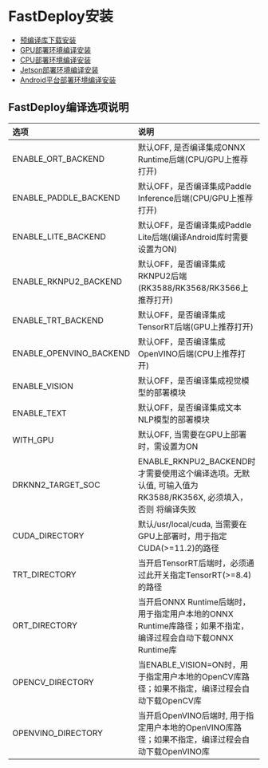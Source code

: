 # FastDeploy安装

- [预编译库下载安装](download_prebuilt_libraries.md)
- [GPU部署环境编译安装](gpu.md)
- [CPU部署环境编译安装](cpu.md)
- [Jetson部署环境编译安装](jetson.md)
- [Android平台部署环境编译安装](android.md)


## FastDeploy编译选项说明

| 选项 | 说明 |
| :--- | :---- |
| ENABLE_ORT_BACKEND | 默认OFF, 是否编译集成ONNX Runtime后端(CPU/GPU上推荐打开) |
| ENABLE_PADDLE_BACKEND | 默认OFF，是否编译集成Paddle Inference后端(CPU/GPU上推荐打开) |  
| ENABLE_LITE_BACKEND | 默认OFF，是否编译集成Paddle Lite后端(编译Android库时需要设置为ON) |
| ENABLE_RKNPU2_BACKEND   | 默认OFF，是否编译集成RKNPU2后端(RK3588/RK3568/RK3566上推荐打开)                           |
| ENABLE_TRT_BACKEND | 默认OFF，是否编译集成TensorRT后端(GPU上推荐打开) |
| ENABLE_OPENVINO_BACKEND | 默认OFF，是否编译集成OpenVINO后端(CPU上推荐打开) |
| ENABLE_VISION | 默认OFF，是否编译集成视觉模型的部署模块 |
| ENABLE_TEXT | 默认OFF，是否编译集成文本NLP模型的部署模块 |
| WITH_GPU | 默认OFF, 当需要在GPU上部署时，需设置为ON |
| DRKNN2_TARGET_SOC              | ENABLE_RKNPU2_BACKEND时才需要使用这个编译选项。无默认值, 可输入值为RK3588/RK356X, 必须填入，否则 将编译失败 |
| CUDA_DIRECTORY | 默认/usr/local/cuda, 当需要在GPU上部署时，用于指定CUDA(>=11.2)的路径 |
| TRT_DIRECTORY | 当开启TensorRT后端时，必须通过此开关指定TensorRT(>=8.4)的路径 |
| ORT_DIRECTORY | 当开启ONNX Runtime后端时，用于指定用户本地的ONNX Runtime库路径；如果不指定，编译过程会自动下载ONNX Runtime库 |
| OPENCV_DIRECTORY | 当ENABLE_VISION=ON时，用于指定用户本地的OpenCV库路径；如果不指定，编译过程会自动下载OpenCV库 |
| OPENVINO_DIRECTORY | 当开启OpenVINO后端时, 用于指定用户本地的OpenVINO库路径；如果不指定，编译过程会自动下载OpenVINO库 |
